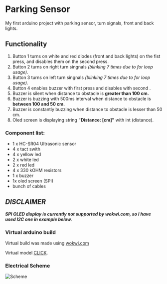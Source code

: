 # Parking Sensor
My first arduino project with parking sensor, turn signals, front and back lights.  

## Functionality
1) Button 1 turns on  white and red diodes (front and back lights) on the fist press, and disables them on the second press.
2) Button 2 turns on right turn singnals            <i>(blinking 7 times due to for loop usage).</i>
3) Button 3 turns on left  turn singnals            <i>(blinking 7 times due to for loop usage).</i>
4) Button 4 enables buzzer with first press and disables with second .
5) Buzzer is silent when distance to obstacle is <b>greater than 100 cm.</b>
6) Buzzer is  buzzing with 500ms interval when distance to obstacle is <b>between 100 and 50 cm.</b>
7) Buzzer is constantly buzzing when distance to obstacle is </b>lesser than 50 cm.</b>
8) Oled screen is displaying string <b>"Distance:       [cm]"</b> with int (distance).

### Component list:
- 1 x HC-SR04 Ultrasonic sensor
- 4 x tact swith
- 4 x yellow led 
- 2 x white led 
- 2 x red led 
- 4 x 330 kOHM resistors
- 1 x buzzer 
- 1x oled screen (SPI)
- bunch of cables

## *DISCLAIMER* 
<b><i> SPI OLED display is currently not supported by wokwi.com, so I have used I2C one in example below</b></i>.

### Virtual arduino build 
Virtual build was made using  [wokwi.com](https://wokwi.com/)

Virtual model [CLICK](https://wokwi.com/projects/364366618965865473).

### Electrical Scheme 
![Scheme](https://i.imgur.com/M7tUTZr.png)
